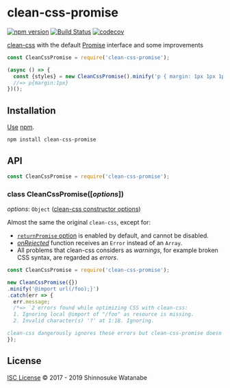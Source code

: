 # clean-css-promise

[![npm version](https://img.shields.io/npm/v/clean-css-promise.svg)](https://www.npmjs.com/package/clean-css-promise)
[![Build Status](https://travis-ci.com/shinnn/clean-css-promise.svg?branch=master)](https://travis-ci.com/shinnn/clean-css-promise)
[![codecov](https://codecov.io/gh/shinnn/clean-css-promise/branch/master/graph/badge.svg)](https://codecov.io/gh/shinnn/clean-css-promise)

[clean-css](https://github.com/jakubpawlowicz/clean-css) with the default [Promise](https://developer.mozilla.org/docs/Mozilla/JavaScript_code_modules/Promise.jsm/Promise) interface and some improvements

```javascript
const CleanCssPromise = require('clean-css-promise');

(async () => {
  const {styles} = new CleanCssPromise().minify('p { margin: 1px 1px 1px 1px; }');
  //=> p{margin:1px}
})();
```

## Installation

[Use](https://docs.npmjs.com/cli/install) [npm](https://docs.npmjs.com/about-npm/).

```
npm install clean-css-promise
```

## API

```javascript
const CleanCssPromise = require('clean-css-promise');
```

### class CleanCssPromise([*options*])

*options*: `Object` ([clean-css constructor options](https://github.com/jakubpawlowicz/clean-css#constructor-options))  

Almost the same the original `clean-css`, except for:

* [`returnPromise` option](https://github.com/jakubpawlowicz/clean-css#promise-interface) is enabled by default, and cannot be disabled.
* [*onRejected*](https://developer.mozilla.org/en-US/docs/Web/JavaScript/Reference/Global_Objects/Promise/then#Parameters) function receives an `Error` instead of an `Array`.
* All problems that clean-css considers as *warnings*, for example broken CSS syntax, are regarded as *errors*.

```javascript
const CleanCssPromise = require('clean-css-promise');

new CleanCssPromise({})
.minify('@import url(/foo);}')
.catch(err => {
  err.message;
  /*=> `2 errors found while optimizing CSS with clean-css:
  1. Ignoring local @import of "/foo" as resource is missing.
  2. Invalid character(s) '?' at 1:18. Ignoring.

clean-css dangerously ignores these errors but clean-css-promise doesn't, because it's much more reasonable to update the CSS to fix all problems than to pretend that you didn't see the errors.` */
});
```

## License

[ISC License](./LICENSE) © 2017 - 2019 Shinnosuke Watanabe
